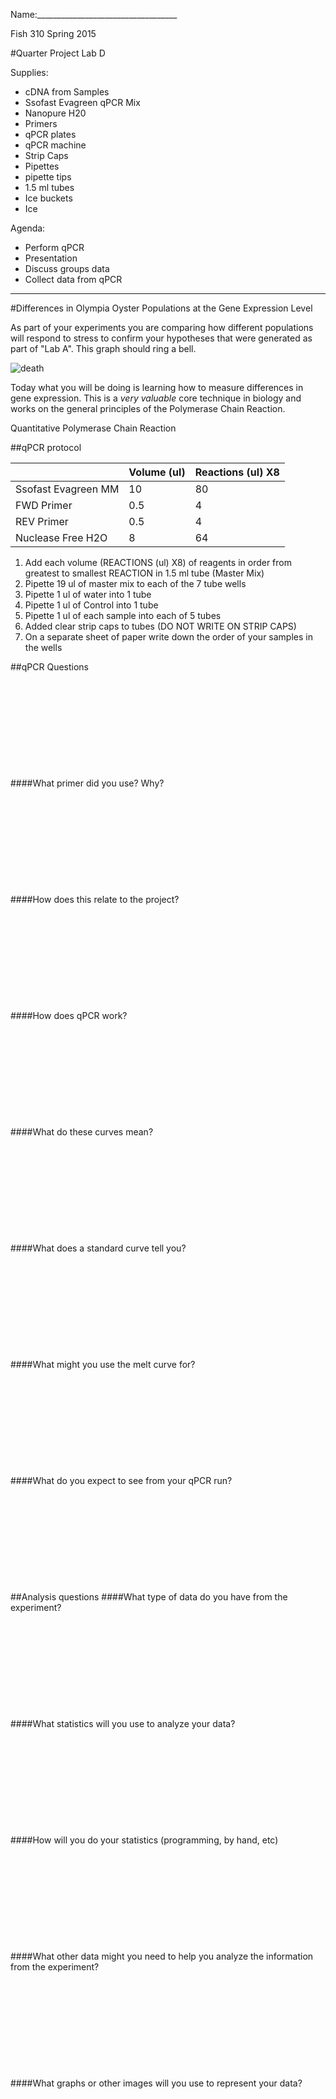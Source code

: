 Name:___________________________________

Fish 310 Spring 2015

#Quarter Project Lab D

Supplies:

- cDNA from Samples
- Ssofast Evagreen qPCR Mix
- Nanopure H20
- Primers
- qPCR plates
- qPCR machine
- Strip Caps
- Pipettes
- pipette tips
- 1.5 ml tubes
- Ice buckets
- Ice

Agenda:

- Perform qPCR
- Presentation
- Discuss groups data
- Collect data from qPCR

---
#Differences in Olympia Oyster Populations at the Gene Expression Level

As part of your experiments you are comparing how different populations will respond to stress to confirm your hypotheses that were generated as part of "Lab A".  This graph should ring a bell.

![death](http://eagle.fish.washington.edu/cnidarian/skitch/course-fish310-2015_QP-lab-A-worksheet_md_at_master_·_sr320_course-fish310-2015_1AFD6852.png)

Today what you will be doing is learning how to measure differences in gene expression. This is a _very valuable_ core technique in biology and works on the general principles of the Polymerase Chain Reaction. 

Quantitative Polymerase Chain Reaction




##qPCR protocol

|                     | Volume (ul) | Reactions (ul) X8 |
|---------------------|-------------|-------------------|
| Ssofast Evagreen MM | 10          | 80                |
| FWD Primer          | 0.5         | 4                 |
| REV Primer          | 0.5         | 4                 |
| Nuclease Free H2O   | 8           | 64                |



1. Add each volume (REACTIONS (ul) X8) of reagents in order from greatest to smallest REACTION in 1.5 ml tube (Master Mix)
2. Pipette 19 ul of master mix to each of the 7 tube wells
3. Pipette 1 ul of water into 1 tube
3. Pipette 1 ul of Control into 1 tube
4. Pipette 1 ul of each sample into each of 5 tubes
5. Added clear strip caps to tubes (DO NOT WRITE ON STRIP CAPS)
6. On a separate sheet of paper write down the order of your samples in the wells


##qPCR Questions
&nbsp;

&nbsp;

&nbsp;

&nbsp;

&nbsp;

&nbsp;

####What primer did you use? Why?
&nbsp;

&nbsp;

&nbsp;

&nbsp;

&nbsp;

&nbsp;

####How does this relate to the project?
&nbsp;

&nbsp;

&nbsp;

&nbsp;

&nbsp;

&nbsp;

####How does qPCR work?
&nbsp;

&nbsp;

&nbsp;

&nbsp;

&nbsp;

&nbsp;

####What do these curves mean?
&nbsp;

&nbsp;

&nbsp;

&nbsp;

&nbsp;

&nbsp;

####What does a standard curve tell you?
&nbsp;

&nbsp;

&nbsp;

&nbsp;

&nbsp;

&nbsp;

####What might you use the melt curve for?
&nbsp;

&nbsp;

&nbsp;

&nbsp;

&nbsp;

&nbsp;

####What do you expect to see from your qPCR run?
&nbsp;

&nbsp;

&nbsp;

&nbsp;

&nbsp;

&nbsp;

##Analysis questions
####What type of data do you have from the experiment?
&nbsp;

&nbsp;

&nbsp;

&nbsp;

&nbsp;

&nbsp;

####What statistics will you use to analyze your data? 
&nbsp;

&nbsp;

&nbsp;

&nbsp;

&nbsp;

&nbsp;

####How will you do your statistics (programming, by hand, etc)
&nbsp;

&nbsp;

&nbsp;

&nbsp;

&nbsp;

&nbsp;

####What other data might you need to help you analyze the information from the experiment?
&nbsp;

&nbsp;

&nbsp;

&nbsp;

&nbsp;

&nbsp;

####What graphs or other images will you use to represent your data?
&nbsp;

&nbsp;

&nbsp;

&nbsp;

&nbsp;

&nbsp;
